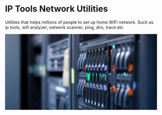 # IP Tools Network Utilities
Utilities that helps millions of people to set up home WiFi network. Such as ip tools, wifi analyzer, network scanner, ping, dns, trace etc

![alt text](https://github.com/IPToolsApp/IPToolsApp/blob/main/cover.jpg?raw=true)
